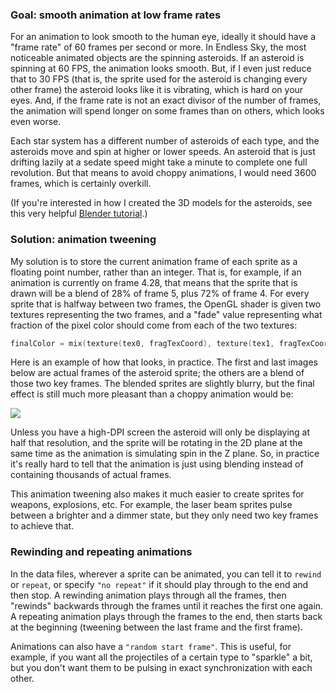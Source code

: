 ### Goal: smooth animation at low frame rates

For an animation to look smooth to the human eye, ideally it should have a "frame rate" of 60 frames per second or more. In Endless Sky, the most noticeable animated objects are the spinning asteroids. If an asteroid is spinning at 60 FPS, the animation looks smooth. But, if I even just reduce that to 30 FPS (that is, the sprite used for the asteroid is changing every other frame) the asteroid looks like it is vibrating, which is hard on your eyes. And, if the frame rate is not an exact divisor of the number of frames, the animation will spend longer on some frames than on others, which looks even worse.

Each star system has a different number of asteroids of each type, and the asteroids move and spin at higher or lower speeds. An asteroid that is just drifting lazily at a sedate speed might take a minute to complete one full revolution. But that means to avoid choppy animations, I would need 3600 frames, which is certainly overkill.

(If you're interested in how I created the 3D models for the asteroids, see this very helpful [Blender tutorial](https://www.blenderguru.com/tutorials/how-to-make-a-realistic-asteroid/).)

### Solution: animation tweening

My solution is to store the current animation frame of each sprite as a floating point number, rather than an integer. That is, for example, if an animation is currently on frame 4.28, that means that the sprite that is drawn will be a blend of 28% of frame 5, plus 72% of frame 4. For every sprite that is halfway between two frames, the OpenGL shader is given two textures representing the two frames, and a "fade" value representing what fraction of the pixel color should come from each of the two textures:

```c
finalColor = mix(texture(tex0, fragTexCoord), texture(tex1, fragTexCoord), fade);
```

Here is an example of how that looks, in practice. The first and last images below are actual frames of the asteroid sprite; the others are a blend of those two key frames. The blended sprites are slightly blurry, but the final effect is still much more pleasant than a choppy animation would be:

![](https://endless-sky.github.io/images/asteroid_spin.jpg)

Unless you have a high-DPI screen the asteroid will only be displaying at half that resolution, and the sprite will be rotating in the 2D plane at the same time as the animation is simulating spin in the Z plane. So, in practice it's really hard to tell that the animation is just using blending instead of containing thousands of actual frames.

This animation tweening also makes it much easier to create sprites for weapons, explosions, etc. For example, the laser beam sprites pulse between a brighter and a dimmer state, but they only need two key frames to achieve that.

### Rewinding and repeating animations

In the data files, wherever a sprite can be animated, you can tell it to `rewind` or `repeat`, or specify `"no repeat"` if it should play through to the end and then stop. A rewinding animation plays through all the frames, then "rewinds" backwards through the frames until it reaches the first one again. A repeating animation plays through the frames to the end, then starts back at the beginning (tweening between the last frame and the first frame).

Animations can also have a `"random start frame"`. This is useful, for example, if you want all the projectiles of a certain type to "sparkle" a bit, but you don't want them to be pulsing in exact synchronization with each other.
